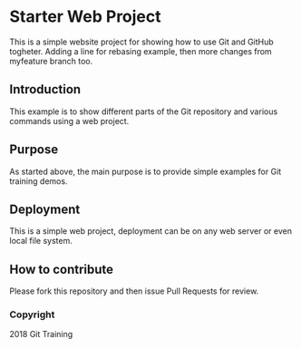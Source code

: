 # Starter Web Project

This is a simple website project for showing how to use Git and GitHub togheter.
Adding a line for rebasing example, then more changes from myfeature branch too.

## Introduction

This example is to show different parts of the Git repository and various commands using a web project.

## Purpose

As started above, the main purpose is to provide simple examples for Git training demos.

## Deployment

This is a simple web project, deployment can be on any web server or even local file system.

## How to contribute

Please fork this repository and then issue Pull Requests for review.

### Copyright

2018 Git Training 